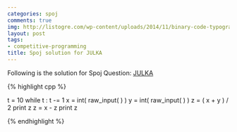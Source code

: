 ```yaml
---
categories: spoj
comments: true
img: http://listogre.com/wp-content/uploads/2014/11/binary-code-typography-hd-wallpaper-1920x1080-2619-672x372.png
layout: post
tags:
- competitive-programming
title: Spoj solution for JULKA
---
```


Following is the solution for Spoj Question: [JULKA](http://www.spoj.com/problems/JULKA/)

{% highlight cpp %}

t = 10
while t :
 t -= 1
 x = int( raw_input( ) )
 y = int( raw_input( ) )
 z = ( x + y ) / 2
 print z
 z = x - z
 print z 

{% endhighlight %}
